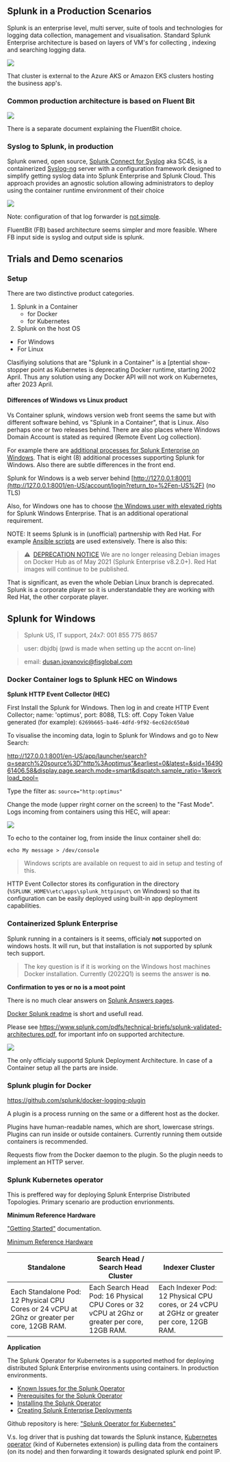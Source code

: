## Splunk in a Production Scenarios

Splunk is an enterprise level, multi server, suite of tools and technologies for logging data collection, management and visualisation. Standard Splunk Enterprise architecture is based on layers of VM's for collecting , indexing and searching logging data.

![](splunk_media/splunk_baze.png)

That cluster is external to the Azure AKS or Amazon EKS clusters hosting the business app's.

<!-- For "Log Forwarding" from Kubernetes, Splunk [OpenTelemetry Collector](https://opentelemetry.io/docs/collector/getting-started/) for Kubernetes is k8S agent implemented as Docker Image. Its instantiation creates a Kubernetes DaemonSet along with other Kubernetes objects in a Kubernetes cluster and provides a unified way to receive, process and export metric, trace, and log data for:

- Splunk Enterprise
- Splunk Cloud Platform
- Splunk Observability Cloud

This option for Kubernetes data, based on the OpenTelemetry Collector, has > 10x performance over the classic Fluentd-based Splunk Connector for Kubernetes.

Every Collector release includes DEB and RPM packaging for Linux amd64/arm64 systems. Windows is not supported. -->

<!-- ### k8s logging using Splunk -->

<!-- ![](splunk_media/splunk_logging_arch.png) -->

### Common production architecture is based on Fluent Bit

![](why_fluent_bit_media/fa_loggin_arch_prodenv.png)

There is a separate document explaining the FluentBit choice.

### Syslog to Splunk, in production

Splunk owned, open source, [Splunk Connect for Syslog](https://splunkbase.splunk.com/app/4740/) aka SC4S, is a containerized [Syslog-ng](https://www.syslog-ng.com/) server with a configuration framework designed to simplify getting syslog data into Splunk Enterprise and Splunk Cloud. This approach provides an agnostic solution allowing administrators to deploy using the container runtime environment of their choice

![](splunk_media/splunk_sc4s.png)

Note: configuration of that log forwarder is [not simple](https://www.splunk.com/en_us/blog/tips-and-tricks/splunk-connect-for-syslog-turnkey-and-scalable-syslog-gdi-part-3.html). 

FluentBit (FB) based architecture seems simpler and more feasible. Where FB input side is syslog and output side is splunk.

## Trials and Demo scenarios

### Setup  

<!-- I will call them on monday and ask them, but I am pretty certain host nodes have to be linux machines. -->

<!-- Please start from here for details: https://github.com/splunk/docker-splunk/blob/master/docs/SUPPORT.md -->

There are two distinctive product categories.

1. Splunk in a Container
   - for Docker
   - for Kubernetes 
2. Splunk on the host OS
  - For Windows
  - For Linux 

Clasifiying solutions that are "Splunk in a Container" is a [ptential show-stopper point as Kubernetes is deprecating Docker runtime, starting 2002 April. Thus any solution using any Docker API will not work on Kubernetes, after 2023 April. 

#### Differences of Windows vs Linux product

Vs Container splunk, windows version web front seems the same but with different software behind, vs "Splunk in a Container", that is Linux. Also perhaps one or two releases behind. There are also places where Windows Domain Account is stated as required (Remote Event Log collection).

For example there are [additional processes for Splunk Enterprise on Windows](https://docs.splunk.com/Documentation/Splunk/8.2.5/Installation/Splunksarchitectureandwhatgetsinstalled). That is eight (8) additional processes supporting Splunk for Windows. Also there are subtle differences in the front end.

Splunk for Windows is a web server behind [http://127.0.0.1:8001](http://127.0.0.1:8001/en-US/account/login?return_to=%2Fen-US%2F) (no TLS)

Also, for Windows one has to choose [the Windows user with elevated rights](http://docs.splunk.com/Documentation/Splunk/8.2.5/Installation/ChoosetheuserSplunkshouldrunas)  for Splunk Windows Enterprise. That is an additional operational requirement.

<!-- https://docs.splunk.com/Documentation/Splunk/latest/Installation/Systemrequirements#Containerized_computing_platforms -->

NOTE: It seems Splunk is in (unofficial) partnership with Red Hat. For example [Ansible scripts](https://github.com/splunk/splunk-ansible#readme) are used extensively. There is also this:

> ⚠️ [DEPRECATION NOTICE](https://github.com/splunk/docker-splunk)
We are no longer releasing Debian images on Docker Hub as of May 2021 (Splunk Enterprise v8.2.0+). Red Hat images will continue to be published.

That is significant, as even the whole Debian Linux branch is deprecated. Splunk is a corporate player so it is understandable they are working with Red Hat, the other corporate player.

## Splunk for Windows 

> Splunk US, IT support, 24x7: 001 855 775 8657
<!-- Lozink@5 -->
> user: dbjdbj (pwd is made when setting up the accnt on-line)
<!-- *** -->
> email: dusan.jovanovic@fisglobal.com

### Docker Container logs to Splunk HEC on Windows

**Splunk HTTP Event Collector (HEC)**

First Install the Splunk for Windows. Then log in and create HTTP Event Collector; name: 'optimus', port: 8088, TLS: off.
Copy Token Value generated (for example): `6269b665-ba46-4dfd-9f92-6ec62dc650a0`

To visualise the incoming data, login to Splunk for Windows and go to New Search: 

http://127.0.0.1:8001/en-US/app/launcher/search?q=search%20source%3D"http%3Aoptimus"&earliest=0&latest=&sid=1649061406.58&display.page.search.mode=smart&dispatch.sample_ratio=1&workload_pool=

Type the filter as: `source="http:optimus"`

Change the mode (upper rirght corner on the screen) to the "Fast Mode". Logs incoming from containers using this HEC, will apear:

![](splunk_media/hec_hello_world.png)

To echo to the container log, from inside the linux container shell do:
```
echo My message > /dev/console
```

> Windows scripts are available on request to aid in setup and testing of this.

HTTP Event Collector stores its configuration in the directory (`%SPLUNK_HOME%\etc\apps\splunk_httpinput\` on Windows) so that its configuration can be easily deployed using built-in app deployment capabilities.

### Containerized Splunk Enterprise

Splunk running in a containers is it seems, officialy **not** supported on windows hosts. It will run, but that installation is not supported by splunk tech support. 

> The key question is if it is working on the Windows host machines Docker installation. Currently (2022Q1) is seems the answer is **no**.

**Confirmation to yes or no is a moot point**

There is no much clear answers on [Splunk Answers pages](https://community.splunk.com/t5/Getting-Data-In/splunk-with-Docker-in-windows/m-p/441041/highlight/false#M76882).

[Docker Splunk readme](https://github.com/splunk/docker-splunk#readme) is short and usefull read.

Please see https://www.splunk.com/pdfs/technical-briefs/splunk-validated-architectures.pdf, for important info on supported architecture. 

![](splunk_media/splunk_single_server_deployment.png)

The only officialy supportd Splunk Deployment Architecture. In case of a Container setup all the parts are inside.
<!-- 
### Splunk log driver for Docker

Testing "stand alone" on a FIS laptop, from Docker Desktop. Target is Splunk for Windows classic installation.

Setup and run the nginx continer that uses the splunk Docker log driver, targeting the same HEC (Http Event Collector) as made above.

> NOTE! Must use http://host.docker.internal as docker default network is BRIDGE, thus Docker does internal NAT !
> That IP bellow is used from inside Docker to target Splunk external to Docker.

```
@set "splunkhecurl=http://host.docker.internal:8088"
@set "nginx_name=optimus_nginx"
@set "splunktoken=6269b665-ba46-4dfd-9f92-6ec62dc650a0"

docker container run -p 8888:80 
--log-driver=splunk 
--log-opt splunk-url="%splunkhecurl%" 
--log-opt splunk-token="%splunktoken%" 
--log-opt splunk-insecureskipverify=true 
--name %nginx_name% nginx 
```
For **important**  splunk dev team originated info on splunk docker log driver please [see here](https://www.splunk.com/en_us/blog/tips-and-tricks/docker-1-13-with-improved-splunk-logging-driver.html).

![](splunk_media/from_alpine_to_hec_to_splunk.png)

NGINX container logs being transferred over a splunk log driver to the Windows Splunk Enterprise running on the same machine. -->

### Splunk plugin for Docker

https://github.com/splunk/docker-logging-plugin

A plugin is a process running on the same or a different host as the docker. 

Plugins have human-readable names, which are short, lowercase strings. Plugins can run inside or outside containers. Currently running them outside containers is recommended.

Requests flow from the Docker daemon to the plugin. So the plugin needs to implement an HTTP server.

### Splunk Kubernetes operator 

This is preffered way for deploying Splunk Enterprise Distributed Topologies. Primary scenario are production envrionments.

**Minimum Reference Hardware**

["Getting Started"](https://splunk.github.io/splunk-operator/) documentation.

[Minimum Reference Hardware](https://splunk.github.io/splunk-operator/#minimum-reference-hardware)

| Standalone	| Search Head / Search Head Cluster	| Indexer Cluster
|---------------|-----------------------------------|----------------
Each Standalone Pod: 12 Physical CPU Cores or 24 vCPU at 2Ghz or greater per core, 12GB RAM.	| Each Search Head Pod: 16 Physical CPU Cores or 32 vCPU at 2Ghz or greater per core, 12GB RAM.|	Each Indexer Pod: 12 Physical CPU cores, or 24 vCPU at 2GHz or greater per core, 12GB RAM.

**Application**

The Splunk Operator for Kubernetes is a supported method for deploying distributed Splunk Enterprise environments using containers. In production environments.

- [Known Issues for the Splunk Operator](https://splunk.github.io/splunk-operator/#known-issues-for-the-splunk-operator)
- [Prerequisites for the Splunk Operator](https://splunk.github.io/splunk-operator/#prerequisites-for-the-splunk-operator)
- [Installing the Splunk Operator](https://splunk.github.io/splunk-operator/#installing-the-splunk-operator)
- [Creating Splunk Enterprise Deployments](https://splunk.github.io/splunk-operator/#creating-splunk-enterprise-deployments)

Github repository is here: ["Splunk Operator for Kubernetes"](https://github.com/splunk/splunk-operator/blob/master/docs/README.md)

V.s. log driver that is pushing dat towards the Splunk instance, [Kubernetes operator](https://www.aquasec.com/cloud-native-academy/kubernetes-101/kubernetes-operators/) (kind of Kubernetes extension) is pulling data from the containers (on its node) and then forwarding it towards designated splunk end point IP.


